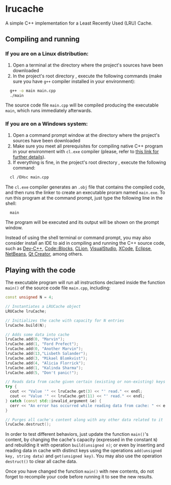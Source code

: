# lrucache
A simple C++ implementation for a Least Recently Used (LRU) Cache.


## Compiling and running
### If you are on a Linux distribution:

1. Open a terminal at the directory where the project's sources have been downloaded
2. In the project's root directory , execute the following commands (make sure you have `g++` compiler installed in your environment):

```bash
  g++ -o main main.cpp
  ./main
```
The source code file `main.cpp` will be compiled producing the executable `main`, which runs immediately afterwards.

### If you are on a Windows system:

1. Open a command prompt window at the directory where the project's sources have been downloaded
2. Make sure you meet all prerequisites for compiling native C++ program in your environment with `cl.exe` compiler (please, refer to [this link for further details](https://msdn.microsoft.com/en-us/library/ms235639.aspx)).
3. If everything is fine, in the project's root directory , execute the following command:

```bash
  cl /EHsc main.cpp
```
The `cl.exe` compiler generates an `.obj` file that contains the compiled code, and then runs the linker to create an executable proram named `main.exe`. To run this program at the command prompt, just type the following line in the shell:

```bash
  main
```
The program will be executed and its output will be shown on the prompt window.

Instead of using the shell terminal or command prompt, you may also consider install an IDE to aid in compiling and running the C++ source code, such as [Dev-C++](http://orwelldevcpp.blogspot.com.br/), [Code::Blocks](http://www.codeblocks.org/), [CLion](https://www.jetbrains.com/clion/), [VisualStudio](https://www.visualstudio.com/), [XCode](https://developer.apple.com/xcode/), [Eclipse](http://www.eclipse.org/downloads/packages/eclipse-ide-cc-developers/mars1), [NetBeans](https://netbeans.org/features/cpp/), [Qt Creator](https://www.qt.io/ide/), among others.


## Playing with the code
The executable program will run all instructions declared inside the function `main()` of the source code file `main.cpp`, including:

```cpp
const unsigned N = 4;

// Instantiates a LRUCache object  
LRUCache lruCache;

// Initializes the cache with capacity for N entries
lruCache.build(N);

// Adds some data into cache
lruCache.add(0, "Marvin");
lruCache.add(1, "Ford Prefect");
lruCache.add(0, "Another Marvin");
lruCache.add(13,"Lisbeth Salander");
lruCache.add(3, "Mikael Blomkvist");
lruCache.add(4, "Alicia Florrick");
lruCache.add(1, "Kalinda Sharma");
lruCache.add(5, "Don't panic!");

// Reads data from cache given certain (existing or non-existing) keys
try {
  cout << "Value '" << lruCache.get(3) << "' read." << endl;
  cout << "Value '" << lruCache.get(11) << "' read." << endl;
} catch (const std::invalid_argument &e) {
  cerr << "An error has occurred while reading data from cache: " << e.what() << endl;
}

// Purges all cache's content along with any other data related to it
lruCache.destruct();
```
In order to test different behaviors, just update the function `main()`'s content, by changing the cache's capacity (expressed in the constant `N`) and rebuilding it with operation `build(unsigned n)`; or even by inserting and reading data in cache with distinct keys using the operations `add(unsigned key, string data)` and `get(unsigned key)`. You may also use the operation `destruct()` to clear all cache data.

Once you have changed the function `main()` with new contents, do not forget to recompile your code before running it to see the new results.

